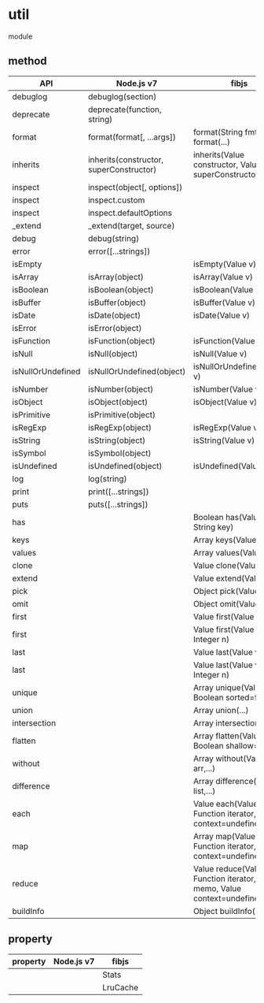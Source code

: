 # util

module

## method

|     API    |        Node.js v7          |                       fibjs                  |
|------------|----------------------------|--------------------------------------------- |
|debuglog |debuglog(section)||
|deprecate |deprecate(function, string)||
|format |format(format[, ...args])|format(String fmt,...), format(...)|
|inherits |inherits(constructor, superConstructor)| inherits(Value constructor, Value superConstructor)|
|inspect |inspect(object[, options])||
|inspect |inspect.custom||
|inspect |inspect.defaultOptions||
|_extend |_extend(target, source)||
|debug |debug(string)||
|error |error([...strings])||
|isEmpty ||isEmpty(Value v)|
|isArray |isArray(object)|isArray(Value v)|
|isBoolean |isBoolean(object)|isBoolean(Value v)|
|isBuffer |isBuffer(object)|isBuffer(Value v)|
|isDate |isDate(object)|isDate(Value v)|
|isError |isError(object)||
|isFunction |isFunction(object)|isFunction(Value v)|
|isNull |isNull(object)|isNull(Value v)|
|isNullOrUndefined |isNullOrUndefined(object)|isNullOrUndefined(Value v)|
|isNumber |isNumber(object)|isNumber(Value v)|
|isObject |isObject(object)|isObject(Value v)|
|isPrimitive |isPrimitive(object)||
|isRegExp |isRegExp(object)|isRegExp(Value v)|
|isString |isString(object)|isString(Value v)|
|isSymbol |isSymbol(object)||
|isUndefined |isUndefined(object)|isUndefined(Value v)|
|log |log(string)||
|print |print([...strings])||
|puts |puts([...strings])||
|has |   |Boolean has(Value v, String key)|
|keys |   |Array keys(Value v)|
|values |   |Array values(Value v)|
|clone |   |Value clone(Value v)|
|extend |   |Value extend(Value v,...)|
|pick |   |Object pick(Value v,...)|
|omit |   |Object omit(Value v,...)|
|first |   |Value first(Value v)|
|first |   |Value first(Value v, Integer n)|
|last |   |Value last(Value v)|
|last |   |Value last(Value v, Integer n)|
|unique |   |Array unique(Value v, Boolean sorted=false)|
|union |   |Array union(...)|
|intersection |   |Array intersection(...)|
|flatten |   |Array flatten(Value arr, Boolean shallow=false)|
|without |   |Array without(Value arr,...)|
|difference |   |Array difference(Array list,...)|
|each |   |Value each(Value list, Function iterator, Value context=undefined)|
|map |   |Array map(Value list, Function iterator, Value context=undefined)|
|reduce |   |Value reduce(Value list, Function iterator, Value memo, Value context=undefined)|
|buildInfo |   |Object buildInfo()|

## property

| property | Node.js v7| fibjs     |
|----------|-----------|-----------|
|          |           | Stats     |
|          |           | LruCache  |
